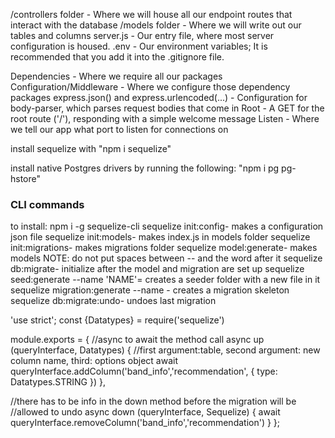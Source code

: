 /controllers folder - Where we will house all our endpoint routes that interact with the database
/models folder - Where we will write out our tables and columns
server.js - Our entry file, where most server configuration is housed.
.env - Our environment variables; It is recommended that you add it into the .gitignore file.

Dependencies - Where we require all our packages
Configuration/Middleware - Where we configure those dependency packages
express.json() and express.urlencoded(...) - Configuration for body-parser, which parses request bodies that come in
Root - A GET for the root route ('/'), responding with a simple welcome message
Listen - Where we tell our app what port to listen for connections on

install sequelize with
"npm i sequelize"

install native Postgres drivers by running the following:
"npm i pg pg-hstore"

### CLI commands
to install: npm i -g sequelize-cli
sequelize init:config- makes a configuration json file
sequelize init:models- makes index.js in models folder
sequelize init:migrations- makes migrations folder
sequelize model:generate- makes models
    NOTE: do not put spaces between -- and the word after it
sequelize db:migrate- initialize after the model and migration are set up
sequelize seed:generate --name 'NAME'= creates a seeder folder with a new file in it
sequelize migration:generate --name <migration name>- creates a migration skeleton
sequelize db:migrate:undo- undoes last migration

'use strict';
const {Datatypes} = require('sequelize')

module.exports = {
  //async to await the method call
  async up (queryInterface, Datatypes) {
    //first argument:table, second argument: new column name, third: options object
    await queryInterface.addColumn('band_info','recommendation',
    {
      type: Datatypes.STRING
    })
  },

  //there has to be info in the down method before the migration will be
  //allowed to undo
  async down (queryInterface, Sequelize) {
    await queryInterface.removeColumn('band_info','recommendation')
  }
};
